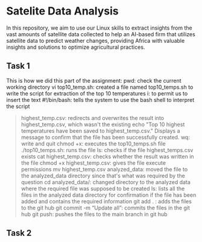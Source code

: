 # Satelite Data Analysis

In this repository, we aim to use our Linux skills to extract insights from the vast amounts of satellite data collected to help an AI-based firm that utilizes satellite data to
predict weather changes, providing Africa with valuable insights and solutions to optimize
agricultural practices.

## Task 1

This is how we did this part of the assignment:
pwd: check the current working directory
vi top10_temp.sh: created a file named top10_temps.sh to write the script for extraction of the top 10 temperatures
i: to permit us to insert the text
#!/bin/bash: tells the system to use the bash shell to interpret the script


> highest_temp.csv:  redirects and overwrites the result into highest_temp.csv, which wasn't the existing
echo "Top 10 highest temperatures have been saved to highest_temp.csv."
Displays a message to confirm that the file has been successfully created.
wq: write and quit 
chmod +x: executes the top10_temps.sh file
./top10_temps.sh: runs the file
ls: checks if the file highest_temps.csv exists
cat highest_temp.csv: checks whether the result was written in the file
chmod +x highest_temp.csv: gives the file execute permissions
mv highest_temp.csv analyzed_data: moved the file to the analyzed_data directory since that's what was required by the question
cd analyzed_data/: changed directory to the analyzed data where the required file was supposed to be created
ls: lists all the files in the analyzed data directory for confirmation if the file has been added and contains the required information
git add . : adds the files to the git hub
git commit -m “Update all”: commits the files in the git hub
git push: pushes the files to the main branch in git hub

## Task 2

